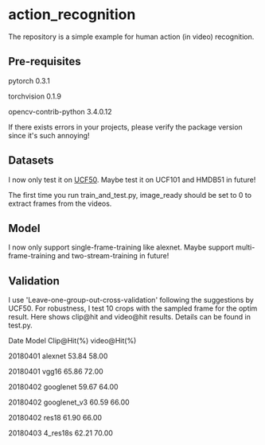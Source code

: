 action_recognition
==================
The repository is a simple example for human action (in video) recognition. 

Pre-requisites
--------------
pytorch 0.3.1

torchvision 0.1.9

opencv-contrib-python 3.4.0.12

If there exists errors in your projects, please verify the package version since it's such annoying!

Datasets
--------
I now only test it on [UCF50](http://crcv.ucf.edu/data/UCF50.php). Maybe test it on UCF101 and HMDB51 in future!

The first time you run train_and_test.py, image_ready should be set to 0 to extract frames from the videos.

Model
-----
I now only support single-frame-training like alexnet. Maybe support multi-frame-training and two-stream-training in future!

Validation
----------
I use 'Leave-one-group-out-cross-validation' following the suggestions by UCF50. For robustness, I test 10 crops with the sampled frame for the optim result. Here shows clip@hit and video@hit results. Details can be found in test.py.

Date            Model            Clip@Hit(%)            video@Hit(%)

20180401        alexnet          53.84                  58.00

20180401        vgg16            65.86                  72.00

20180402        googlenet        59.67                  64.00

20180402        googlenet_v3     60.59                  66.00

20180402        res18            61.90                  66.00

20180403        4_res18s         62.21                  70.00 

